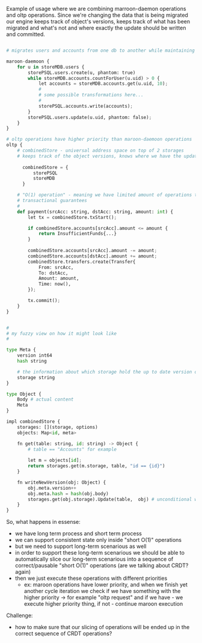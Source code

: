 Example of usage where we are combining marroon-daemon operations and oltp operations.
Since we're changing the data that is being migrated our engine keeps track of object's versions, keeps track of what has been migrated and what's not and where exactly the update should be written and committed.


```python

# migrates users and accounts from one db to another while maintaining OLTP queries

maroon-daemoon {
	for u in storeMDB.users {
		storePSQL.users.create(u, phantom: true)
		while storeMDB.accounts.countForUser(u.uid) > 0 {
			let accounts = storeMDB.accounts.get(u.uid, 10);
			#
			# some possible transformations here...
			#
			storePSQL.accounts.write(accounts);
		}
		storePSQL.users.update(u.uid, phantom: false);
	}
}

# oltp operations have higher priority than maroon-daemoon operations
oltp {
	# combinedStore - universal address space on top of 2 storages
	# keeps track of the object versions, knows where we have the updated version and queries the correct DB
	
	  combinedStore = {
		  storePSQL
		  storeMDB
	  }

	# "O(1) operation" - meaning we have limited amount of operations that will be finished "quickly"
	# transactional guarantees
	# 
	def payment(srcAcc: string, dstAcc: string, amount: int) {
		let tx = combinedStore.txStart();

		if combinedStore.accounts[srcAcc].amount <= amount {
			return InsufficientFunds{...}
		}
		
		combinedStore.accounts[srcAcc].amount -= amount;
		combinedStore.accounts[dstAcc].amount += amount;
		combinedStore.transfers.create(Transfer{
			From: srcAcc,
			To: dstAcc,
			Amount: amount,
			Time: now(),
		});

		tx.commit();
	}
}


#
# my fuzzy view on how it might look like
#

type Meta {
	version int64
	hash string

	# the information about which storage hold the up to date version of this object. The source of truth for that specific object
	storage string
}

type Object {
	Body # actual content
	Meta
}

impl combinedStore {
	storages: [](storage, options)
	objects: Map<id, meta>

	fn get(table: string, id: string) -> Object {
		# table == "Accounts" for example
		
		let m = objects[id];
		return storages.get(m.storage, table, "id == {id}")
	}

	fn writeNewVersion(obj: Object) {
		obj.meta.version++
		obj.meta.hash = hash(obj.body) 
		storages.get(obj.storage).Update(table,  obj) # unconditional write? since we control the sequence
	}
}

```


So, what happens in essense:
- we have long term process and short term process
- we can support consistent state only inside "short O(1)" operations
- but we need to support long-term scenarious as well
- in order to support these long-term scenarious we should be able to automatically slice our long-term scenarious into a sequence of correct/pausable "short O(1)" operations (are we talking about CRDT? again)
- then we just execute these operations with different priorities
	- ex: maroon operations have lower priority, and when we finish yet another cycle iteration we check if we have something with the higher priority -> for example "oltp request" and if we have - we execute higher priority thing, if not - continue maroon execution

Challenge:
- how to make sure that our slicing of operations will be ended up in the correct sequence of CRDT operations?
